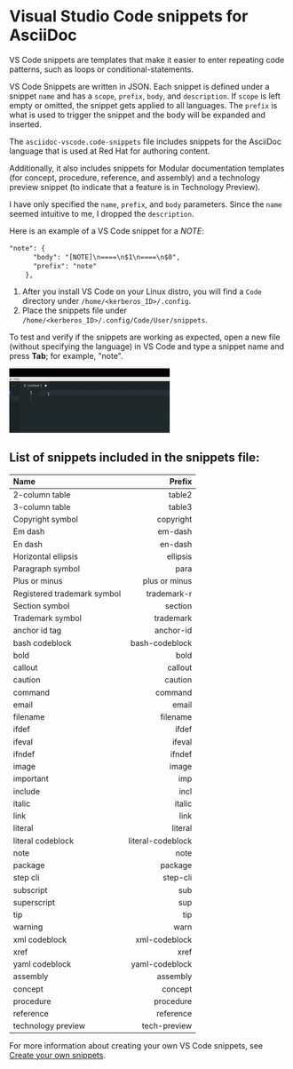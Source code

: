 # Visual Studio Code snippets for AsciiDoc 

VS Code snippets are templates that make it easier to enter repeating code patterns, such as loops or conditional-statements.

VS Code Snippets are written in JSON. Each snippet is defined under a snippet `name` and has a `scope`, `prefix`, `body`, and `description`. If `scope` is left empty or omitted, the snippet gets applied to all languages. The `prefix` is what is used to trigger the snippet and the body will be expanded and inserted.

The `asciidoc-vscode.code-snippets` file includes snippets for the AsciiDoc language that is used at Red Hat for authoring content.

Additionally, it also includes snippets for Modular documentation templates (for concept, procedure, reference, and assembly) and a technology preview snippet (to indicate that a feature is in Technology Preview).

I have only specified the `name`, `prefix`, and `body` parameters. Since the `name` seemed intuitive to me, I dropped the `description`.

Here is an example of a VS Code snippet for a *NOTE*:

```
"note": {
      "body": "[NOTE]\n====\n$1\n====\n$0",
      "prefix": "note"
    },
```

1. After you install VS Code on your Linux distro, you will find a `Code` directory under `/home/<kerberos_ID>/.config`.
2. Place the snippets file under `/home/<kerberos_ID>/.config/Code/User/snippets`.

To test and verify if the snippets are working as expected, open a new file (without specifying the language) in VS Code and type a snippet name and press **Tab**; for example, "note".

![](note_snippet_vscode.gif)

## List of snippets included in the snippets file:
| Name	      		 	     | Prefix        	|
| :---        		 	     |     	---:     	|
| 2-column table     	     | table2        	|
| 3-column table   	 	     | table3        	|
| Copyright symbol   	     | copyright     	|
| Em dash   		 	     | em-dash       	|
| En dash   		 	     | en-dash       	|
| Horizontal ellipsis	     | ellipsis      	|
| Paragraph symbol 	 	     | para          	|
| Plus or minus     		 | plus or minus 	|
| Registered trademark symbol| trademark-r   	|
| Section symbol   			 | section       	|
| Trademark symbol   		 | trademark     	|
| anchor id tag   			 | anchor-id     	|
| bash codeblock   			 | bash-codeblock	|
| bold   					 | bold          	|
| callout   				 | callout       	|
| caution   				 | caution      	|
| command      				 | command      	|
| email   				 	 | email         	|
| filename   				 | filename      	|
| ifdef   				     | ifdef        	|
| ifeval   				 	 | ifeval        	|
| ifndef   				 	 | ifndef        	|
| image   				 	 | image         	|
| important   				 | imp           	|
| include   				 | incl         	|
| italic   				  	 | italic        	|
| link   				 	 | link          	|
| literal   				 | literal       	|
| literal codeblock   		 | literal-codeblock|
| note   				 	 | note        		|
| package   				 | package        	|
| step cli   				 | step-cli        	|
| subscript   				 | sub        		|
| superscript   			 | sup        		|
| tip   				 	 | tip        		|
| warning   				 | warn        		|
| xml codeblock   			 | xml-codeblock    |
| xref   				     | xref        		|
| yaml codeblock   			 | yaml-codeblock   |
| assembly   			 | assembly   |
| concept   			 | concept   |
| procedure   			 | procedure   |
| reference   			 | reference   |
| technology preview   			 | tech-preview   |

For more information about creating your own VS Code snippets, see [Create your own snippets](https://code.visualstudio.com/docs/editor/userdefinedsnippets#_create-your-own-snippets).
